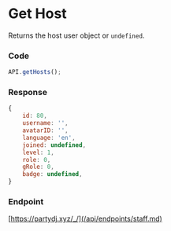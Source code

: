 # Get Host

Returns the host user object or `undefined`.

### Code

```js
API.getHosts();
```

### Response

```js
{
    id: 80,
    username: '',
    avatarID: '',
    language: 'en',
    joined: undefined,
    level: 1,
    role: 0,
    gRole: 0,
    badge: undefined,
}
```

### Endpoint

[https://partydj.xyz/_/](/api/endpoints/staff.md)
